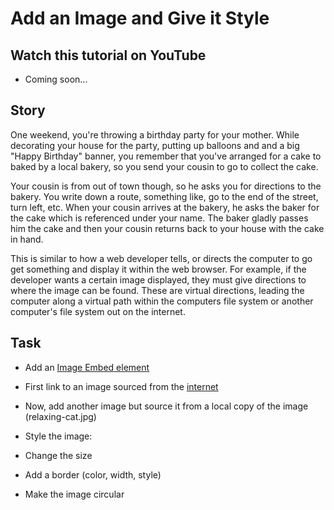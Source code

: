 # Add an Image and Give it Style  

## Watch this tutorial on YouTube

- Coming soon...

## Story

One weekend, you're throwing a birthday party for your mother.
While decorating your house for the party, putting up balloons and and a big "Happy Birthday" banner, you remember
that you've arranged for a cake to baked by a local bakery, so you send your cousin to go to collect the cake.

Your cousin is from out of town though, so he asks you for directions to the bakery.
You write down a route, something like, go to the end of the street, turn left, etc.
When your cousin arrives at the bakery, he asks the baker for the cake which is referenced under your name.
The baker gladly passes him the cake and then your cousin returns back to your house with the cake in hand.

This is similar to how a web developer tells, or directs the computer to go get something and display it within the web browser.
For example, if the developer wants a certain image displayed, they must give directions to where the image can be found.
These are virtual directions, leading the computer along a virtual path within the computers file system or another computer's 
file system out on the internet.

## Task

- Add an [Image Embed element](https://developer.mozilla.org/en-US/docs/Web/HTML/Element/img)
- First link to an image sourced from the [internet](https://bit.ly/fcc-relaxing-cat)
- Now, add another image but source it from a local copy of the image (relaxing-cat.jpg) 

- Style the image:
- Change the size
- Add a border (color, width, style)
- Make the image circular 